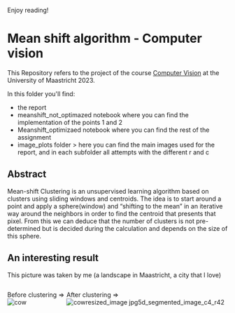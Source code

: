 Enjoy reading!

# Mean shift algorithm - Computer vision

This Repository refers to the project of the course [Computer Vision](https://curriculum.maastrichtuniversity.nl/education/partner-program-master/data-science-decision-making/courses-curriculum) at the University of Maastricht 2023.

In this folder you'll find:

*  the report
*   meanshift_not_optimazed notebook where you can find the implementation of the points 1 and 2
*   Meanshift_optimizaed notebook where you can find the rest of the assignment
*   image_plots folder > here you can find the main images used for the report, and in each subfolder all attempts with the different r and c

## Abstract

Mean-shift Clustering is an unsupervised learning algorithm based on clusters using sliding windows and centroids. The idea is to start around a point and apply a sphere(window) and “shifting to the mean” in an iterative way around the neighbors in order to find the centroid that presents that pixel. From this we can deduce that the number of clusters is not pre-determined but is decided during the calculation and depends on the size of this sphere.


## An interesting result
This picture was taken by me (a landscape in Maastricht, a city that I love)
<div style="display: flex; align-items: center; justify-content: space-between;">
  
  Before clustering => ![cow](https://github.com/cosmin-z/Mean-shift-algorithm/assets/61350549/7c1a058c-f675-4bcf-a897-f927962c3e8d)

  After clustering => ![cowresized_image jpg5d_segmented_image_c4_r42](https://github.com/cosmin-z/Mean-shift-algorithm/assets/61350549/8aec28bf-90a4-4603-8f2f-a0388edf1396)
</div>


